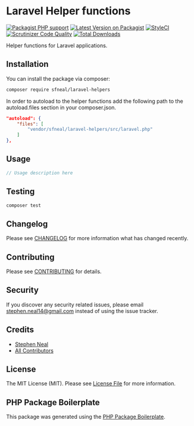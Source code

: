 # Laravel Helper functions

[![Packagist PHP support](https://img.shields.io/packagist/php-v/sfneal/laravel-helpers)](https://packagist.org/packages/sfneal/laravel-helpers)
[![Latest Version on Packagist](https://img.shields.io/packagist/v/sfneal/laravel-helpers.svg?style=flat-square)](https://packagist.org/packages/sfneal/laravel-helpers)
[![StyleCI](https://github.styleci.io/repos/289049580/shield?branch=master)](https://github.styleci.io/repos/289049580?branch=master)
[![Scrutinizer Code Quality](https://scrutinizer-ci.com/g/sfneal/laravel-helpers/badges/quality-score.png?b=master)](https://scrutinizer-ci.com/g/sfneal/laravel-helpers/?branch=master)
[![Total Downloads](https://img.shields.io/packagist/dt/sfneal/laravel-helpers.svg?style=flat-square)](https://packagist.org/packages/sfneal/laravel-helpers)

Helper functions for Laravel applications.

## Installation

You can install the package via composer:

```bash
composer require sfneal/laravel-helpers
```

In order to autoload to the helper functions add the following path to the autoload.files section in your composer.json.

```json
"autoload": {
    "files": [
        "vendor/sfneal/laravel-helpers/src/laravel.php"
    ]
},
```

## Usage

``` php
// Usage description here
```

## Testing

``` bash
composer test
```

## Changelog

Please see [CHANGELOG](CHANGELOG.md) for more information what has changed recently.

## Contributing

Please see [CONTRIBUTING](CONTRIBUTING.md) for details.

## Security

If you discover any security related issues, please email stephen.neal14@gmail.com instead of using the issue tracker.

## Credits

- [Stephen Neal](https://github.com/sfneal)
- [All Contributors](../../contributors)

## License

The MIT License (MIT). Please see [License File](LICENSE.md) for more information.

## PHP Package Boilerplate

This package was generated using the [PHP Package Boilerplate](https://laravelpackageboilerplate.com).
